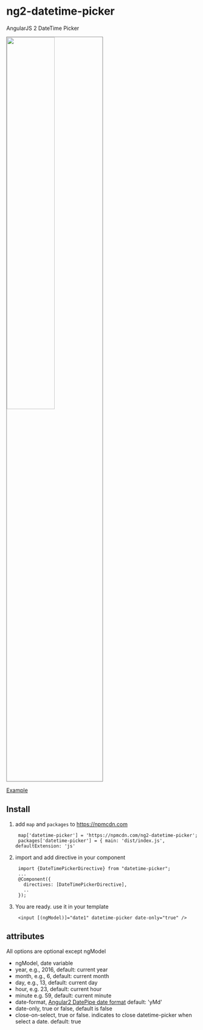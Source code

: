 # ng2-datetime-picker
AngularJS 2 DateTime Picker

<img src="http://i.imgur.com/g5qbBBz.png" width="50%" style="border:1px solid grey" />

[Example](http://plnkr.co/edit/32syXF?p=preview)

## Install

1. add `map` and `packages` to https://npmcdn.com

        map['datetime-picker'] = 'https://npmcdn.com/ng2-datetime-picker';
        packages['datetime-picker'] = { main: 'dist/index.js', defaultExtension: 'js' 
       
2. import and add directive in your component

        import {DateTimePickerDirective} from "datetime-picker";
        ...
        @Component({
          directives: [DateTimePickerDirective],
          ..
        });

3. You are ready. use it in your template

        <input [(ngModel)]="date1" datetime-picker date-only="true" />


## attributes
  All options are optional except ngModel

  * ngModel, date variable
  * year, e.g., 2016, default: current year
  * month, e.g.,  6, default: current month
  * day, e.g., 13, default: current day
  * hour, e.g. 23, default: current hour
  * minute e.g. 59, default: current minute
  * date-format, [Angular2 DatePipe date format](https://angular.io/docs/ts/latest/api/common/index/DatePipe-class.html) default: 'yMd'
  * date-only,  true or false, default is false
  * close-on-select, true or false. indicates to close
    datetime-picker when select a date. default: true


